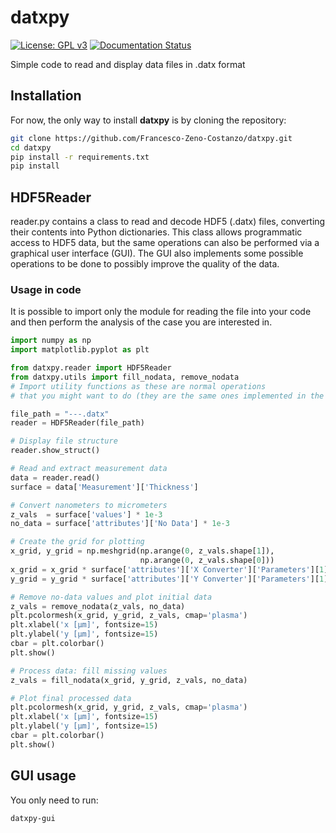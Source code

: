 # datxpy

[![License: GPL v3](https://img.shields.io/badge/License-GPLv3-blue.svg)](https://www.gnu.org/licenses/gpl-3.0)
[![Documentation Status](https://readthedocs.org/projects/datxpy/badge/?version=latest)](https://datxpy.readthedocs.io/en/latest/?badge=latest)

Simple code to read and display data files in .datx format

## Installation 
For now, the only way to install **datxpy** is by cloning the repository:

```bash
git clone https://github.com/Francesco-Zeno-Costanzo/datxpy.git
cd datxpy
pip install -r requirements.txt
pip install 
```

## HDF5Reader

reader.py contains a class to read and decode HDF5 (.datx) files, converting their contents into Python dictionaries.
This class allows programmatic access to HDF5 data, but the same operations 
can also be performed via a graphical user interface (GUI). 
The GUI also implements some possible operations to be done to possibly improve the quality of the data.

### Usage in code
It is possible to import only the module for reading the file into your code and then perform the analysis of the case you are interested in.
```python
import numpy as np
import matplotlib.pyplot as plt

from datxpy.reader import HDF5Reader
from datxpy.utils import fill_nodata, remove_nodata
# Import utility functions as these are normal operations
# that you might want to do (they are the same ones implemented in the GUI)

file_path = "---.datx"
reader = HDF5Reader(file_path)

# Display file structure
reader.show_struct()

# Read and extract measurement data
data = reader.read()
surface = data['Measurement']['Thickness']

# Convert nanometers to micrometers
z_vals  = surface['values'] * 1e-3
no_data = surface['attributes']['No Data'] * 1e-3

# Create the grid for plotting
x_grid, y_grid = np.meshgrid(np.arange(0, z_vals.shape[1]),
                             np.arange(0, z_vals.shape[0]))
x_grid = x_grid * surface['attributes']['X Converter']['Parameters'][1] * 1e6
y_grid = y_grid * surface['attributes']['Y Converter']['Parameters'][1] * 1e6

# Remove no-data values and plot initial data
z_vals = remove_nodata(z_vals, no_data)
plt.pcolormesh(x_grid, y_grid, z_vals, cmap='plasma')
plt.xlabel('x [μm]', fontsize=15)
plt.ylabel('y [μm]', fontsize=15)
cbar = plt.colorbar()
plt.show()

# Process data: fill missing values
z_vals = fill_nodata(x_grid, y_grid, z_vals, no_data)

# Plot final processed data
plt.pcolormesh(x_grid, y_grid, z_vals, cmap='plasma')
plt.xlabel('x [μm]', fontsize=15)
plt.ylabel('y [μm]', fontsize=15)
cbar = plt.colorbar()
plt.show()
```
## GUI usage
You only need to run:
```bash
datxpy-gui
```